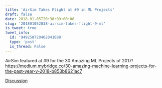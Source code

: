 ```yaml
---
title: 'AirSim Takes Flight at #9 in ML Projects'
draft: false
date: 2018-01-05T20:38:09+00:00
slug: '201801052038-airsim-takes-flight-9-ml'
is_tweet: true
tweet_info:
  id: '949258720462041088'
  type: 'post'
  is_thread: False
---
```




AirSim featured at #9 for the 30 Amazing ML Projects of 2017!
<https://medium.mybridge.co/30-amazing-machine-learning-projects-for-the-past-year-v-2018-b853b8621ac7>

[Discussion](https://x.com/sytelus/status/949258720462041088)
